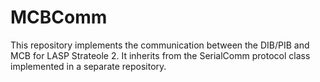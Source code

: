 # MCBComm

This repository implements the communication between the DIB/PIB and MCB for LASP Strateole 2. It inherits from the SerialComm protocol class implemented in a separate repository.
